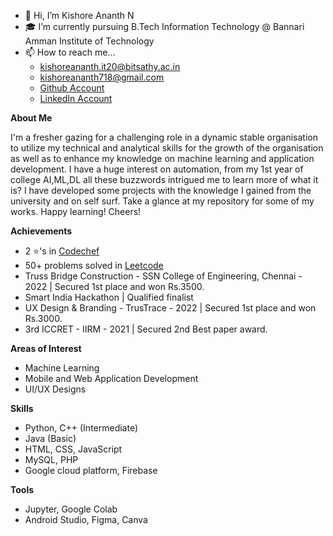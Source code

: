 - 👋 Hi, I’m Kishore Ananth N
- 🎓 I’m currently pursuing B.Tech Information Technology @ Bannari Amman Institute of Technology
- 📫 How to reach me...
  - kishoreananth.it20@bitsathy.ac.in
  - kishoreananth718@gmail.com
  - [Github Account](https://github.com/KishoreAnanth18)
  - [LinkedIn Account](https://www.linkedin.com/in/kishoreananth18/)
  
**About Me**

I'm a fresher gazing for a challenging role in a dynamic stable organisation to utilize my technical and analytical skills for the growth of the organisation as well as to enhance my knowledge on machine learning and application development. I have a huge interest on automation, from my 1st year of college AI,ML,DL all these buzzwords intrigued me to learn more of what it is? I have developed some projects with the knowledge I gained from the university and on self surf. Take a glance at my repository for some of my works. Happy learning! Cheers! 

**Achievements**

- 2 ⭐'s in [Codechef](https://www.codechef.com/users/baite_114)
- 50+ problems solved in [Leetcode](https://leetcode.com/kishoreananth718/)
- Truss Bridge Construction - SSN College of Engineering, Chennai - 2022 | Secured 1st place and won Rs.3500.
- Smart India Hackathon | Qualified finalist
- UX Design & Branding - TrusTrace - 2022 | Secured 1st place and won Rs.3000.
- 3rd ICCRET - IIRM - 2021 | Secured 2nd Best paper award.

**Areas of Interest**

- Machine Learning 
- Mobile and Web Application Development
- UI/UX Designs

**Skills**

- Python, C++ (Intermediate)
- Java (Basic)
- HTML, CSS, JavaScript
- MySQL, PHP
- Google cloud platform, Firebase

**Tools**

- Jupyter, Google Colab
- Android Studio, Figma, Canva
